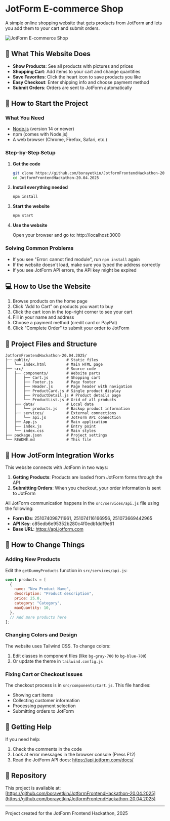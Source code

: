 # JotForm E-commerce Shop

A simple online shopping website that gets products from JotForm and lets you add them to your cart and submit orders.

![JotForm E-commerce Shop](https://placehold.co/600x400?text=JotForm+E-commerce+Shop)

## 📱 What This Website Does

- **Show Products**: See all products with pictures and prices
- **Shopping Cart**: Add items to your cart and change quantities
- **Save Favorites**: Click the heart icon to save products you like
- **Easy Checkout**: Enter shipping info and choose payment method
- **Submit Orders**: Orders are sent to JotForm automatically

## 🚀 How to Start the Project

### What You Need

- [Node.js](https://nodejs.org/) (version 14 or newer)
- npm (comes with Node.js)
- A web browser (Chrome, Firefox, Safari, etc.)

### Step-by-Step Setup

1. **Get the code**

   ```bash
   git clone https://github.com/borayetkin/JotformFrontendHackathon-20.04.2025.git
   cd JotformFrontendHackathon-20.04.2025
   ```

2. **Install everything needed**

   ```bash
   npm install
   ```

3. **Start the website**

   ```bash
   npm start
   ```

4. **Use the website**

   Open your browser and go to: http://localhost:3000

### Solving Common Problems

- If you see "Error: cannot find module", run `npm install` again
- If the website doesn't load, make sure you typed the address correctly
- If you see JotForm API errors, the API key might be expired

## 💻 How to Use the Website

1. Browse products on the home page
2. Click "Add to Cart" on products you want to buy
3. Click the cart icon in the top-right corner to see your cart
4. Fill in your name and address
5. Choose a payment method (credit card or PayPal)
6. Click "Complete Order" to submit your order to JotForm

## 🔧 Project Files and Structure

```
JotformFrontendHackathon-20.04.2025/
├── public/                # Static files
│   └── index.html         # Main HTML page
├── src/                   # Source code
│   ├── components/        # Website parts
│   │   ├── Cart.js        # Shopping cart
│   │   ├── Footer.js      # Page footer
│   │   ├── Header.js      # Page header with navigation
│   │   ├── ProductCard.js # Single product display
│   │   ├── ProductDetail.js # Product details page
│   │   └── ProductList.js # Grid of all products
│   ├── data/              # Local data
│   │   └── products.js    # Backup product information
│   ├── services/          # External connections
│   │   └── api.js         # JotForm API connection
│   ├── App.js             # Main application
│   ├── index.js           # Entry point
│   └── index.css          # Main styles
├── package.json           # Project settings
└── README.md              # This file
```

## 🔄 How JotForm Integration Works

This website connects with JotForm in two ways:

1. **Getting Products**: Products are loaded from JotForm forms through the API
2. **Submitting Orders**: When you checkout, your order information is sent to JotForm

All JotForm communication happens in the `src/services/api.js` file using the following:

- **Form IDs**: 251074098711961, 251074116166956, 251073669442965
- **API Key**: c85edb6e95352b280c4f0edb1ddf9e61
- **Base URL**: https://api.jotform.com

## 📝 How to Change Things

### Adding New Products

Edit the `getDummyProducts` function in `src/services/api.js`:

```javascript
const products = [
  {
    name: "New Product Name",
    description: "Product description",
    price: 25.0,
    category: "Category",
    maxQuantity: 10,
  },
  // Add more products here
];
```

### Changing Colors and Design

The website uses Tailwind CSS. To change colors:

1. Edit classes in component files (like `bg-gray-700` to `bg-blue-700`)
2. Or update the theme in `tailwind.config.js`

### Fixing Cart or Checkout Issues

The checkout process is in `src/components/Cart.js`. This file handles:

- Showing cart items
- Collecting customer information
- Processing payment selection
- Submitting orders to JotForm

## 🤝 Getting Help

If you need help:

1. Check the comments in the code
2. Look at error messages in the browser console (Press F12)
3. Read the JotForm API docs: https://api.jotform.com/docs/

## 📄 Repository

This project is available at: [https://github.com/borayetkin/JotformFrontendHackathon-20.04.2025](https://github.com/borayetkin/JotformFrontendHackathon-20.04.2025)

---

Project created for the JotForm Frontend Hackathon, 2025
